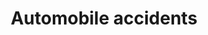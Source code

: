 ---
title: Automobile accidents
longTitle: 'Automobile accidents'
tags:
- gccommon
usedFor:
- "[[Road accidents]]"
---